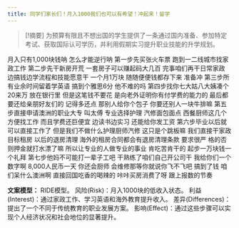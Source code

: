 ```yaml
---
title: 同学们家长们！月入1000我们也可以有希望！冲起来！留学 
---
```

 > [!摘要]
为预算有限且不想出国的学生提供了一条通过国内准备、参加特定考试、获取国际认可学历，并利用假期实习提升职业技能的升学规划。

月入只有1,000块钱呐
怎么才能逆行呐
第一步先买张火车票
跑到一二线城市找家政工作
第二步先干新房开荒
一套房子可以赚起码大几百
完事咱们再干日常家政
边搞钱边学流程和技能愿意干
一个月1万块
随随便便钱都存下来
准备冲
第三步所有业余时间留着学英语
搞到个雅思6分
他不难的吗
第四步找你七大姑八大姨凑个20来万
放在银行里
但是这笔钱不要花
是向老外证明你有付学费的能力的
最后都要还给亲朋好友们的
记得多还点
那别人给你个包子
你要还别人一块牛排嘛
第五步直接申请澳洲的职业大专
叫太傅
专业选择护理
汽修面包面点
西餐厨师这几个
方便找工作
而且学费还巨便宜
边读书边实习
还能给你发工资
第六步毕业以后就可以直接工作了
但是我们不做什么护理厨师汽修
这只是个跳板嘛
我们直接干家政
目标租房
以后的退房清理
海外的租房合同都会有退房清理条款
要求很严
格的否则押金就打水漂了嘛
所以让专业的人做专业的事业
肯吃苦肯干的
起步一万块钱一个礼拜
第七步他妈不可能打一辈子工吧
干熟练了咱们自己开公司干
我给你们一个数字啊
8,000人民币一天
你还会厨师
会维修那等你就说你飞不飞吧
搞到了钱
咱们呆什么澳洲啊
直接回国吃香的喝辣的
咔咔买房消费了呀
跟上报数的节奏

**文案模型：**
RIDE模型。
风险(Risk)：月入1000块的低收入状态。
利益(Interest)：通过家政工作、学习英语和海外教育提升收入。
差异(Differences)：提出了一个不同于传统教育的职业发展方案。
影响(Effect)：通过这些步骤可以实现个人经济状况和社会地位的显著提升。
